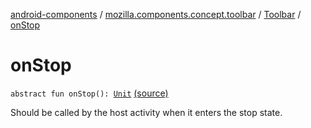 [android-components](../../index.md) / [mozilla.components.concept.toolbar](../index.md) / [Toolbar](index.md) / [onStop](./on-stop.md)

# onStop

`abstract fun onStop(): `[`Unit`](https://kotlinlang.org/api/latest/jvm/stdlib/kotlin/-unit/index.html) [(source)](https://github.com/mozilla-mobile/android-components/blob/master/components/concept/toolbar/src/main/java/mozilla/components/concept/toolbar/Toolbar.kt#L75)

Should be called by the host activity when it enters the stop state.

